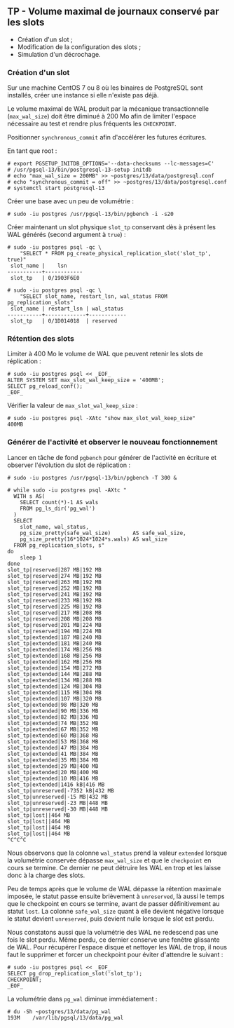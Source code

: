 ## TP - Volume maximal de journaux conservé par les slots

<div class="slide-content">

  * Création d'un slot ;
  * Modification de la configuration des slots ;
  * Simulation d'un décrochage.

</div>

<div class="notes">

### Création d'un slot

Sur une machine CentOS 7 ou 8 où les binaires de PostgreSQL sont installés,
créer une instance si elle n'existe pas déjà.

Le volume maximal de WAL produit par la mécanique transactionnelle
(`max_wal_size`) doit être diminué à 200 Mo afin de limiter l'espace nécessaire
au test et rendre plus fréquents les `CHECKPOINT`.

Positionner `synchronous_commit` afin d'accélérer les futures écritures.

En tant que root :

```console
# export PGSETUP_INITDB_OPTIONS='--data-checksums --lc-messages=C'
# /usr/pgsql-13/bin/postgresql-13-setup initdb
# echo "max_wal_size = 200MB" >> ~postgres/13/data/postgresql.conf
# echo "synchronous_commit = off" >> ~postgres/13/data/postgresql.conf
# systemctl start postgresql-13
```

Créer une base avec un peu de volumétrie :

~~~console
# sudo -iu postgres /usr/pgsql-13/bin/pgbench -i -s20
~~~

Créer maintenant un slot physique `slot_tp` conservant dès à présent les WAL
générés (second argument à `true`) :

~~~console
# sudo -iu postgres psql -qc \
    "SELECT * FROM pg_create_physical_replication_slot('slot_tp', true)"
 slot_name |    lsn
-----------+------------
 slot_tp   | 0/1903F6E0

# sudo -iu postgres psql -qc \
    "SELECT slot_name, restart_lsn, wal_status FROM pg_replication_slots"
 slot_name | restart_lsn | wal_status 
-----------+-------------+------------
 slot_tp   | 0/1D014018  | reserved
~~~

### Rétention des slots

Limiter à 400 Mo le volume de WAL que peuvent retenir les slots de réplication :

```console
# sudo -iu postgres psql << _EOF_
ALTER SYSTEM SET max_slot_wal_keep_size = '400MB';
SELECT pg_reload_conf();
_EOF_
```

Vérifier la valeur de `max_slot_wal_keep_size` :

```
# sudo -iu postgres psql -XAtc "show max_slot_wal_keep_size"
400MB
```

### Générer de l'activité et observer le nouveau fonctionnement

Lancer en tâche de fond `pgbench` pour générer de l'activité en écriture et
observer l'évolution du slot de réplication :

```console
# sudo -iu postgres /usr/pgsql-13/bin/pgbench -T 300 &

# while sudo -iu postgres psql -AXtc "
  WITH s AS(
    SELECT count(*)-1 AS wals
    FROM pg_ls_dir('pg_wal')
  )
  SELECT
    slot_name, wal_status,
    pg_size_pretty(safe_wal_size)       AS safe_wal_size,
    pg_size_pretty(16*1024*1024*s.wals) AS wal_size
  FROM pg_replication_slots, s"
do
    sleep 1
done
slot_tp|reserved|287 MB|192 MB
slot_tp|reserved|274 MB|192 MB
slot_tp|reserved|263 MB|192 MB
slot_tp|reserved|252 MB|192 MB
slot_tp|reserved|241 MB|192 MB
slot_tp|reserved|233 MB|192 MB
slot_tp|reserved|225 MB|192 MB
slot_tp|reserved|217 MB|208 MB
slot_tp|reserved|208 MB|208 MB
slot_tp|reserved|201 MB|224 MB
slot_tp|reserved|194 MB|224 MB
slot_tp|extended|187 MB|240 MB
slot_tp|extended|181 MB|240 MB
slot_tp|extended|174 MB|256 MB
slot_tp|extended|168 MB|256 MB
slot_tp|extended|162 MB|256 MB
slot_tp|extended|154 MB|272 MB
slot_tp|extended|144 MB|288 MB
slot_tp|extended|134 MB|288 MB
slot_tp|extended|124 MB|304 MB
slot_tp|extended|115 MB|304 MB
slot_tp|extended|107 MB|320 MB
slot_tp|extended|98 MB|320 MB
slot_tp|extended|90 MB|336 MB
slot_tp|extended|82 MB|336 MB
slot_tp|extended|74 MB|352 MB
slot_tp|extended|67 MB|352 MB
slot_tp|extended|60 MB|368 MB
slot_tp|extended|53 MB|368 MB
slot_tp|extended|47 MB|384 MB
slot_tp|extended|41 MB|384 MB
slot_tp|extended|35 MB|384 MB
slot_tp|extended|29 MB|400 MB
slot_tp|extended|20 MB|400 MB
slot_tp|extended|10 MB|416 MB
slot_tp|extended|1416 kB|416 MB
slot_tp|unreserved|-7352 kB|432 MB
slot_tp|unreserved|-15 MB|432 MB
slot_tp|unreserved|-23 MB|448 MB
slot_tp|unreserved|-30 MB|448 MB
slot_tp|lost||464 MB
slot_tp|lost||464 MB
slot_tp|lost||464 MB
slot_tp|lost||464 MB
^C^C^C
```

Nous observons que la colonne `wal_status` prend la valeur `extended` lorsque
la volumétrie conservée dépasse `max_wal_size` et que le `checkpoint` en cours
se termine. Ce dernier ne peut détruire les WAL en trop et les laisse donc à la
charge des slots.

Peu de temps après que le volume de WAL dépasse la rétention maximale imposée,
le statut passe ensuite brièvement à `unreserved`, là aussi le temps que le
checkpoint en cours se termine, avant de passer définitivement au statut
`lost`. La colonne `safe_wal_size` quant à elle devient négative lorsque le
statut devient `unreserved`, puis devient nulle lorsque le slot est perdu.

Nous constatons aussi que la volumétrie des WAL ne redescend pas une fois le
slot perdu. Même perdu, ce dernier conserve une fenêtre glissante de WAL.
Pour récupérer l'espace disque et nettoyer les WAL de trop, il nous
faut le supprimer et forcer un checkpoint pour éviter d'attendre le suivant :

```console
# sudo -iu postgres psql << _EOF_
SELECT pg_drop_replication_slot('slot_tp');
CHECKPOINT;
_EOF_
```

La volumétrie dans `pg_wal` diminue immédiatement :

```console
# du -Sh ~postgres/13/data/pg_wal
193M    /var/lib/pgsql/13/data/pg_wal
```

</div>
